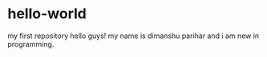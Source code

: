 # hello-world
my first repository 
hello guys! 
my name is dimanshu parihar and i am new in programming.
